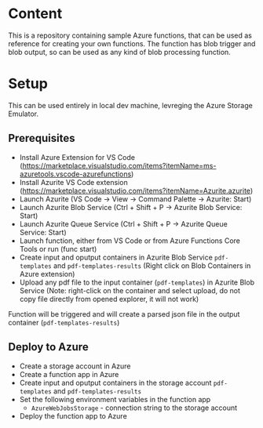 # Content
This is a repository containing sample Azure functions, that can be used as reference for creating your own functions.
The function has blob trigger and blob output, so can be used as any kind of blob processing function.

# Setup
This can be used entirely in local dev machine, levreging the Azure Storage Emulator.

## Prerequisites
- Install Azure Extension for VS Code (https://marketplace.visualstudio.com/items?itemName=ms-azuretools.vscode-azurefunctions)
- Install Azurite VS Code extension (https://marketplace.visualstudio.com/items?itemName=Azurite.azurite)
- Launch Azurite (VS Code -> View -> Command Palette -> Azurite: Start)
- Launch Azurite Blob Service (Ctrl + Shift + P -> Azurite Blob Service: Start)
- Launch Azurite Queue Service (Ctrl + Shift + P -> Azurite Queue Service: Start)
- Launch function, either from VS Code or from Azure Functions Core Tools or run (func start)
- Create input and oputput containers in Azurite Blob Service `pdf-templates` and `pdf-templates-results` (Right click on Blob Containers in Azure extension)
- Upload any pdf file to the input container (`pdf-templates`) in Azurite Blob Service (Note: right-click on the container and select upload, do not copy file directly from opened explorer, it will not work)

Function will be triggered and will create a parsed json file in the output container (`pdf-templates-results`)

## Deploy to Azure
- Create a storage account in Azure
- Create a function app in Azure
- Create input and oputput containers in the storage account `pdf-templates` and `pdf-templates-results`
- Set the following environment variables in the function app
  - `AzureWebJobsStorage` - connection string to the storage account
- Deploy the function app to Azure


